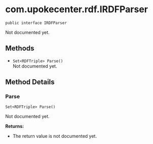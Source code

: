 # com.upokecenter.rdf.IRDFParser

    public interface IRDFParser

Not documented yet.

## Methods

* `Set<RDFTriple> Parse()`<br>
 Not documented yet.

## Method Details

### Parse

    Set<RDFTriple> Parse()

Not documented yet.

**Returns:**

* The return value is not documented yet.
